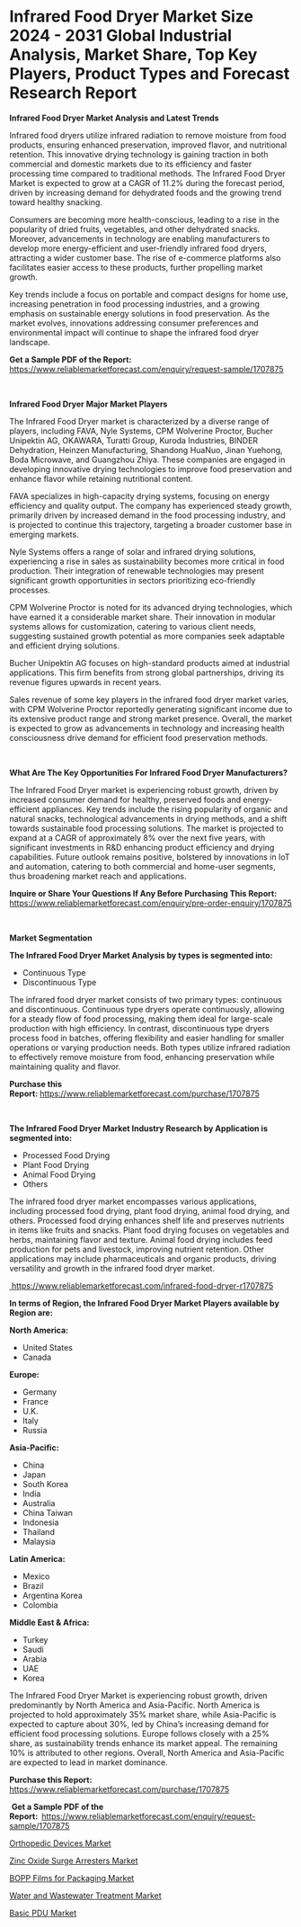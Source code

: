 <p><h1>Infrared Food Dryer Market Size 2024 - 2031 Global Industrial Analysis, Market Share, Top Key Players, Product Types and Forecast Research Report</h1></p><p><strong>Infrared Food Dryer Market Analysis and Latest Trends</strong></p>
<p><p>Infrared food dryers utilize infrared radiation to remove moisture from food products, ensuring enhanced preservation, improved flavor, and nutritional retention. This innovative drying technology is gaining traction in both commercial and domestic markets due to its efficiency and faster processing time compared to traditional methods. The Infrared Food Dryer Market is expected to grow at a CAGR of 11.2% during the forecast period, driven by increasing demand for dehydrated foods and the growing trend toward healthy snacking. </p><p>Consumers are becoming more health-conscious, leading to a rise in the popularity of dried fruits, vegetables, and other dehydrated snacks. Moreover, advancements in technology are enabling manufacturers to develop more energy-efficient and user-friendly infrared food dryers, attracting a wider customer base. The rise of e-commerce platforms also facilitates easier access to these products, further propelling market growth. </p><p>Key trends include a focus on portable and compact designs for home use, increasing penetration in food processing industries, and a growing emphasis on sustainable energy solutions in food preservation. As the market evolves, innovations addressing consumer preferences and environmental impact will continue to shape the infrared food dryer landscape.</p></p>
<p><strong>Get a Sample PDF of the Report:&nbsp;</strong> <a href="https://www.reliablemarketforecast.com/enquiry/request-sample/1707875?utm_campaign=1257&utm_medium=2&utm_source=Github&utm_content=ia&utm_term=07102024&utm_id=infrared-food-dryer">https://www.reliablemarketforecast.com/enquiry/request-sample/1707875</a></p>
<p>&nbsp;</p>
<p><strong>Infrared Food Dryer Major Market Players</strong></p>
<p><p>The Infrared Food Dryer market is characterized by a diverse range of players, including FAVA, Nyle Systems, CPM Wolverine Proctor, Bucher Unipektin AG, OKAWARA, Turatti Group, Kuroda Industries, BINDER Dehydration, Heinzen Manufacturing, Shandong HuaNuo, Jinan Yuehong, Boda Microwave, and Guangzhou Zhiya. These companies are engaged in developing innovative drying technologies to improve food preservation and enhance flavor while retaining nutritional content.</p><p>FAVA specializes in high-capacity drying systems, focusing on energy efficiency and quality output. The company has experienced steady growth, primarily driven by increased demand in the food processing industry, and is projected to continue this trajectory, targeting a broader customer base in emerging markets.</p><p>Nyle Systems offers a range of solar and infrared drying solutions, experiencing a rise in sales as sustainability becomes more critical in food production. Their integration of renewable technologies may present significant growth opportunities in sectors prioritizing eco-friendly processes.</p><p>CPM Wolverine Proctor is noted for its advanced drying technologies, which have earned it a considerable market share. Their innovation in modular systems allows for customization, catering to various client needs, suggesting sustained growth potential as more companies seek adaptable and efficient drying solutions.</p><p>Bucher Unipektin AG focuses on high-standard products aimed at industrial applications. This firm benefits from strong global partnerships, driving its revenue figures upwards in recent years.</p><p>Sales revenue of some key players in the infrared food dryer market varies, with CPM Wolverine Proctor reportedly generating significant income due to its extensive product range and strong market presence. Overall, the market is expected to grow as advancements in technology and increasing health consciousness drive demand for efficient food preservation methods.</p></p>
<p>&nbsp;</p>
<p><strong>What Are The Key Opportunities For Infrared Food Dryer Manufacturers?</strong></p>
<p><p>The Infrared Food Dryer market is experiencing robust growth, driven by increased consumer demand for healthy, preserved foods and energy-efficient appliances. Key trends include the rising popularity of organic and natural snacks, technological advancements in drying methods, and a shift towards sustainable food processing solutions. The market is projected to expand at a CAGR of approximately 8% over the next five years, with significant investments in R&D enhancing product efficiency and drying capabilities. Future outlook remains positive, bolstered by innovations in IoT and automation, catering to both commercial and home-user segments, thus broadening market reach and applications.</p></p>
<p><strong>Inquire or Share Your Questions If Any Before Purchasing This Report:</strong> <a href="https://www.reliablemarketforecast.com/enquiry/pre-order-enquiry/1707875?utm_campaign=1257&utm_medium=2&utm_source=Github&utm_content=ia&utm_term=07102024&utm_id=infrared-food-dryer">https://www.reliablemarketforecast.com/enquiry/pre-order-enquiry/1707875</a></p>
<p>&nbsp;</p>
<p><strong>Market Segmentation</strong></p>
<p><strong>The Infrared Food Dryer Market Analysis by types is segmented into:</strong></p>
<p><ul><li>Continuous Type</li><li>Discontinuous Type</li></ul></p>
<p><p>The infrared food dryer market consists of two primary types: continuous and discontinuous. Continuous type dryers operate continuously, allowing for a steady flow of food processing, making them ideal for large-scale production with high efficiency. In contrast, discontinuous type dryers process food in batches, offering flexibility and easier handling for smaller operations or varying production needs. Both types utilize infrared radiation to effectively remove moisture from food, enhancing preservation while maintaining quality and flavor.</p></p>
<p><strong>Purchase this Report:&nbsp;</strong><a href="https://www.reliablemarketforecast.com/purchase/1707875?utm_campaign=1257&utm_medium=2&utm_source=Github&utm_content=ia&utm_term=07102024&utm_id=infrared-food-dryer">https://www.reliablemarketforecast.com/purchase/1707875</a></p>
<p>&nbsp;</p>
<p><strong>The Infrared Food Dryer Market Industry Research by Application is segmented into:</strong></p>
<p><ul><li>Processed Food Drying</li><li>Plant Food Drying</li><li>Animal Food Drying</li><li>Others</li></ul></p>
<p><p>The infrared food dryer market encompasses various applications, including processed food drying, plant food drying, animal food drying, and others. Processed food drying enhances shelf life and preserves nutrients in items like fruits and snacks. Plant food drying focuses on vegetables and herbs, maintaining flavor and texture. Animal food drying includes feed production for pets and livestock, improving nutrient retention. Other applications may include pharmaceuticals and organic products, driving versatility and growth in the infrared food dryer market.</p></p>
<p><a href="https://www.reliablemarketforecast.com/infrared-food-dryer-r1707875?utm_campaign=1257&utm_medium=2&utm_source=Github&utm_content=ia&utm_term=07102024&utm_id=infrared-food-dryer">&nbsp;https://www.reliablemarketforecast.com/infrared-food-dryer-r1707875</a></p>
<p><strong>In terms of Region, the Infrared Food Dryer Market Players available by Region are:</strong></p>
<p>
    <p> <strong> North America: </strong>
        <ul>
            <li>United States</li>
            <li>Canada</li>
        </ul>
        </p> 
    <p> <strong> Europe: </strong>
        <ul>
            <li>Germany</li>
            <li>France</li>
            <li>U.K.</li>
            <li>Italy</li>
            <li>Russia</li>
        </ul>
        </p> 
    <p> <strong> Asia-Pacific: </strong>
        <ul>
            <li>China</li>
            <li>Japan</li>
            <li>South Korea</li>
            <li>India</li>
            <li>Australia</li>
            <li>China Taiwan</li>
            <li>Indonesia</li>
            <li>Thailand</li>
            <li>Malaysia</li>
        </ul>
        </p> 
    <p> <strong> Latin America: </strong>
        <ul>
            <li>Mexico</li>
            <li>Brazil</li>
            <li>Argentina Korea</li>
            <li>Colombia</li>
        </ul>
        </p> 
    <p> <strong> Middle East & Africa: </strong>
        <ul>
            <li>Turkey</li>
            <li>Saudi</li>
            <li>Arabia</li>
            <li>UAE</li>
            <li>Korea</li>
        </ul>
    </p>
    </p>
<p><p>The Infrared Food Dryer Market is experiencing robust growth, driven predominantly by North America and Asia-Pacific. North America is projected to hold approximately 35% market share, while Asia-Pacific is expected to capture about 30%, led by China’s increasing demand for efficient food processing solutions. Europe follows closely with a 25% share, as sustainability trends enhance its market appeal. The remaining 10% is attributed to other regions. Overall, North America and Asia-Pacific are expected to lead in market dominance.</p></p>
<p><strong>Purchase this Report: </strong><a href="https://www.reliablemarketforecast.com/purchase/1707875?utm_campaign=1257&utm_medium=2&utm_source=Github&utm_content=ia&utm_term=07102024&utm_id=infrared-food-dryer">https://www.reliablemarketforecast.com/purchase/1707875</a></p>
<p>&nbsp;<strong>Get a Sample PDF of the Report:&nbsp;&nbsp;</strong><a href="https://www.reliablemarketforecast.com/enquiry/request-sample/1707875?utm_campaign=1257&utm_medium=2&utm_source=Github&utm_content=ia&utm_term=07102024&utm_id=infrared-food-dryer">https://www.reliablemarketforecast.com/enquiry/request-sample/1707875</a></p>
<p><strong></strong></p>
<p><p><a href="https://www.linkedin.com/pulse/strategic-market-insights-navigating-global-orthopedic-xquce?utm_campaign=1257&utm_medium=2&utm_source=Github&utm_content=ia&utm_term=07102024&utm_id=infrared-food-dryer">Orthopedic Devices Market</a></p><p><a href="https://issuu.com/reportprime-2/docs/zinc-oxide-surge-arresters-market-s_aa2cc15c1384b1?utm_campaign=1257&utm_medium=2&utm_source=Github&utm_content=ia&utm_term=07102024&utm_id=infrared-food-dryer">Zinc Oxide Surge Arresters Market</a></p><p><a href="https://www.linkedin.com/pulse/bopp-films-packaging-market-research-report-exploring-size-3wqre?utm_campaign=1257&utm_medium=2&utm_source=Github&utm_content=ia&utm_term=07102024&utm_id=infrared-food-dryer">BOPP Films for Packaging Market</a></p><p><a href="https://www.linkedin.com/pulse/water-wastewater-treatment-market-global-insights-i92qe?utm_campaign=1257&utm_medium=2&utm_source=Github&utm_content=ia&utm_term=07102024&utm_id=infrared-food-dryer">Water and Wastewater Treatment Market</a></p><p><a href="https://issuu.com/reportprime-2/docs/basic-pdu-market-size-2030.pptx_de853a597896bc?utm_campaign=1257&utm_medium=2&utm_source=Github&utm_content=ia&utm_term=07102024&utm_id=infrared-food-dryer">Basic PDU Market</a></p></p>